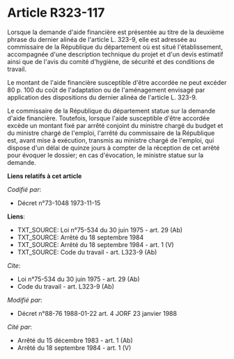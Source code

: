 # Article R323-117

Lorsque la demande d'aide financière est présentée au titre de la deuxième phrase du dernier alinéa de l'article L. 323-9,
elle est adressée au commissaire de la République du département où est situé l'établissement, accompagnée d'une description
technique du projet et d'un devis estimatif ainsi que de l'avis du comité d'hygiène, de sécurité et des conditions de
travail.

Le montant de l'aide financière susceptible d'être accordée ne peut excéder 80 p. 100 du coût de l'adaptation ou de
l'aménagement envisagé par application des dispositions du dernier alinéa de l'article L. 323-9.

Le commissaire de la République du département statue sur la demande d'aide financière. Toutefois, lorsque l'aide susceptible
d'être accordée excède un montant fixé par arrêté conjoint du ministre chargé du budget et du ministre chargé de l'emploi,
l'arrêté du commissaire de la République est, avant mise à exécution, transmis au ministre chargé de l'emploi, qui dispose
d'un délai de quinze jours à compter de la réception de cet arrêté pour évoquer le dossier; en cas d'évocation, le ministre
statue sur la demande.

**Liens relatifs à cet article**

_Codifié par_:

  - Décret n°73-1048 1973-11-15

**Liens**:

  - TXT_SOURCE: Loi n°75-534 du 30 juin 1975 - art. 29 (Ab)
  - TXT_SOURCE: Arrêté du 18 septembre 1984
  - TXT_SOURCE: Arrêté du 18 septembre 1984 - art. 1 (V)
  - TXT_SOURCE: Code du travail - art. L323-9 (Ab)

_Cite_:

  - Loi n°75-534 du 30 juin 1975 - art. 29 (Ab)
  - Code du travail - art. L323-9 (Ab)

_Modifié par_:

  - Décret n°88-76 1988-01-22 art. 4 JORF 23 janvier 1988

_Cité par_:

  - Arrêté du 15 décembre 1983 - art. 1 (Ab)
  - Arrêté du 18 septembre 1984 - art. 1 (V)
